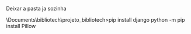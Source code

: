 Deixar a pasta ja sozinha

\Documents\bibliotech\projeto_bibliotech>pip install django
python -m pip install Pillow
